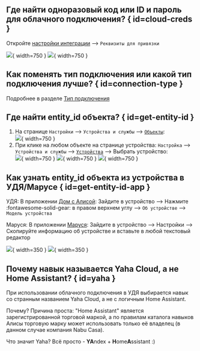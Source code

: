 ## Где найти одноразовый код или ID и пароль для облачного подключения? { id=cloud-creds }

Откройте [настройки интеграции](./config/getting-started.md#gui) --> `Реквизиты для привязки`

![](assets/images/config/gui-1.png){ width=750 }
![](assets/images/config/gui-2.png){ width=750 }

## Как поменять тип подключения или какой тип подключения лучше? { id=connection-type }

Подробнее в разделе [Тип подключения](./config/connection-type.md)

## Где найти entity_id объекта? { id=get-entity-id }

1. На странице `Настройки` --> `Устройства и службы` --> [`Объекты`](https://my.home-assistant.io/redirect/entities/):<br>
    ![](assets/images/faq/entity-id-1.png){ width=750 }
2. При клике на любом объекте на странице устройства: `Настройка` --> `Устройства и службы` --> [`Устройства`](https://my.home-assistant.io/redirect/devices/) --> Выбрать устройство:<br>
    ![](assets/images/faq/entity-id-2.png){ width=750 }
    ![](assets/images/faq/entity-id-3.png){ width=750 }
    ![](assets/images/faq/entity-id-4.png){ width=750 }

## Как узнать entity_id объекта из устройства в УДЯ/Марусе { id=get-entity-id-app }

УДЯ: В приложении [Дом с Алисой](https://ya.cc/iot_app): Зайдите в устройство --> Нажмите :fontawesome-solid-gear: в правом верхнем углу --> `Об устройстве` --> `Модель устройства`

Маруся: В приложении [Маруся](https://trk.mail.ru/c/u2dc49): Зайдите в устройство --> Настройки --> Скопируйте информацию об устройстве и вставьте в любой текстовый редактор

![](assets/images/app/yandex/entity-id.png){ width=350 }
![](assets/images/app/vk/entity-id.png){ width=350 }

## Почему навык называется Yaha Cloud, а не Home Assistant? { id=yaha }

При использовании облачного подключения в УДЯ выбирается навык со странным названием Yaha Cloud, а не с логичным Home Assistant.

Почему? Причина проста: "Home Assistant" является зарегистрированной торговой маркой,
а по правилам каталога навыков Алисы торговую марку может использовать только её владелец (в данном случае компания Nabu Casa).

Что значит Yaha? Всё просто - **YA**ndex + **H**ome**A**ssistant :)
